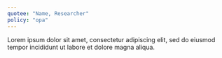 ```yaml
---
quotee: "Name, Researcher"
policy: "opa"
---
```


Lorem ipsum dolor sit amet, consectetur adipiscing elit, sed do eiusmod tempor incididunt ut labore et dolore magna aliqua.
